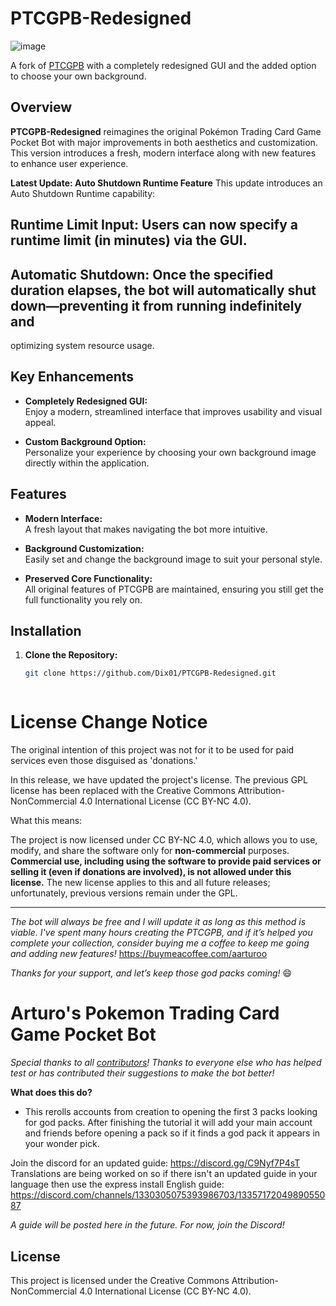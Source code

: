 
# PTCGPB-Redesigned

![image](https://github.com/user-attachments/assets/2f45194f-9745-4b6f-b9ec-8758d3358590)

A fork of [PTCGPB](https://github.com/Arturo-1212/PTCGPB) with a completely redesigned GUI and the added option to choose your own background.

## Overview

**PTCGPB-Redesigned** reimagines the original Pokémon Trading Card Game Pocket Bot with major improvements in both aesthetics and customization. This version introduces a fresh, modern interface along with new features to enhance user experience.

**Latest Update: Auto Shutdown Runtime Feature**
This update introduces an Auto Shutdown Runtime capability:

## Runtime Limit Input: Users can now specify a runtime limit (in minutes) via the GUI.
## Automatic Shutdown: Once the specified duration elapses, the bot will automatically shut down—preventing it from running indefinitely and 
  optimizing system resource usage.


## Key Enhancements

- **Completely Redesigned GUI:**  
  Enjoy a modern, streamlined interface that improves usability and visual appeal.
  
- **Custom Background Option:**  
  Personalize your experience by choosing your own background image directly within the application.

## Features

- **Modern Interface:**  
  A fresh layout that makes navigating the bot more intuitive.
  
- **Background Customization:**  
  Easily set and change the background image to suit your personal style.
  
- **Preserved Core Functionality:**  
  All original features of PTCGPB are maintained, ensuring you still get the full functionality you rely on.

## Installation

1. **Clone the Repository:**
   ```bash
   git clone https://github.com/Dix01/PTCGPB-Redesigned.git



# **License Change Notice**
The original intention of this project was not for it to be used for paid services even those disguised as 'donations.'

In this release, we have updated the project's license. The previous GPL license has been replaced with the Creative Commons Attribution-NonCommercial 4.0 International License (CC BY-NC 4.0).

What this means:

The project is now licensed under CC BY-NC 4.0, which allows you to use, modify, and share the software only for **non-commercial** purposes.
**Commercial use, including using the software to provide paid services or selling it (even if donations are involved), is not allowed under this license.**
The new license applies to this and all future releases; unfortunately, previous versions remain under the GPL.

------------------------------------------

*The bot will always be free and I will update it as long as this method is viable. I've spent many hours creating the PTCGPB, and if it’s helped you complete your collection, consider buying me a coffee to keep me going and adding new features!*
https://buymeacoffee.com/aarturoo

*Thanks for your support, and let’s keep those god packs coming!* 😄

# **__Arturo's Pokemon Trading Card Game Pocket Bot__**
*Special thanks to all [contributors](https://github.com/Arturo-1212/PTCGPB/graphs/contributors)! Thanks to everyone else who has helped test or has contributed their suggestions to make the bot better!*

**__What does this do?__**
- This rerolls accounts from creation to opening the first 3 packs looking for god packs. After finishing the tutorial it will add your main account and friends before opening a pack so if it finds a god pack it appears in your wonder pick.

Join the discord for an updated guide: https://discord.gg/C9Nyf7P4sT Translations are being worked on so if there isn't an updated guide in your language then use the express install English guide: https://discord.com/channels/1330305075393986703/1335717204989055087

_A guide will be posted here in the future. For now, join the Discord!_

## License
This project is licensed under the Creative Commons Attribution-NonCommercial 4.0 International License (CC BY-NC 4.0).
